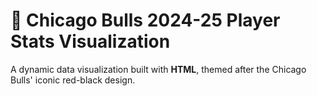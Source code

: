 # 🏀 Chicago Bulls 2024-25 Player Stats Visualization

A dynamic data visualization built with **HTML**, themed after the Chicago Bulls' iconic red-black design.
